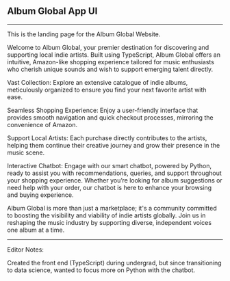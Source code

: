 ## Album Global App UI

---
This is the landing page for the Album Global Website.

Welcome to Album Global, your premier destination for discovering and supporting local indie artists. Built using TypeScript, Album Global offers an intuitive, Amazon-like shopping experience tailored for music enthusiasts who cherish unique sounds and wish to support emerging talent directly.

Vast Collection: Explore an extensive catalogue of indie albums, meticulously organized to ensure you find your next favorite artist with ease.

Seamless Shopping Experience: Enjoy a user-friendly interface that provides smooth navigation and quick checkout processes, mirroring the convenience of Amazon.

Support Local Artists: Each purchase directly contributes to the artists, helping them continue their creative journey and grow their presence in the music scene.

Interactive Chatbot: Engage with our smart chatbot, powered by Python, ready to assist you with recommendations, queries, and support throughout your shopping experience. Whether you’re looking for album suggestions or need help with your order, our chatbot is here to enhance your browsing and buying experience.

Album Global is more than just a marketplace; it's a community committed to boosting the visibility and viability of indie artists globally. Join us in reshaping the music industry by supporting diverse, independent voices one album at a time.

---
Editor Notes:

Created the front end (TypeScript) during undergrad, but since transitioning to data science, wanted to focus more on Python with the chatbot.
<!--

### Getting Started

To adjust the code, start the development server by downloading the files. Make sure you have an IDE that can edit TypeScript, HTML, CSS, Tailwind, React and Shell.

- Create a `.env` file at the root directory with the following env variables

```
API_URL=https://api.bemi.dev
APP_URL=http://app.localhost:3000
ROOT_URL=https://bemi.dev
CLIENT_CREDENTIALS=bVh1cVhsT1RWVEluMlo2dUhrcEg6OGM3MGFhNDhkZmU0NGQzNGFlMjA0MGUzNzU5ZmFlZTA=
GOOGLE_ANALYTICS_KEY=UA-128393216-1
STRIPE_PUBLIC_KEY=pk_test_7eZakxRlnyax76SLB5uSO6y2
ROBOTS_TXT_FILE=robots.disallow.all.txt
BUGSNAG_API_KEY=22222222222222222222222222222222
```

then

```bash
yarn start
```

Open [http://localhost:3000](http://localhost:3002) with your browser, and open
!-->
